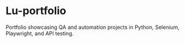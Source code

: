 # Lu-portfolio
Portfolio showcasing QA and automation projects in Python, Selenium, Playwright, and API testing.
